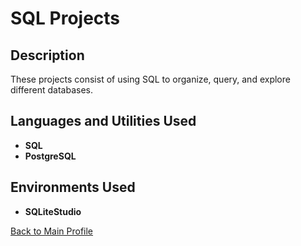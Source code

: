<h1>SQL Projects</h1>

 <!-- ### [YouTube Demonstration](https://youtu.be/7eJexJVCqJo) -->

<h2>Description</h2>
These projects consist of using SQL to organize, query, and explore different databases. 
<br />


<h2>Languages and Utilities Used</h2>

- <b>SQL</b> 
- <b>PostgreSQL</b>

<h2>Environments Used</h2>

- <b>SQLiteStudio</b>

[Back to Main Profile](https://github.com/yeahglo)

<!-- <h2>Program walk-through:</h2>

<p align="center">
Action: <br/>
<img src=" img URL " height="80%" width="80%" alt=" alt tag"/>
<br />
</p>


 ```diff
- text in red
+ text in green
! text in orange
# text in gray
@@ text in purple (and bold)@@
```
--!>
